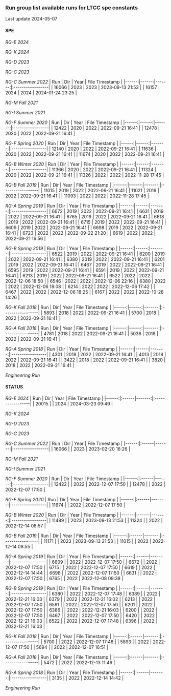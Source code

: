 
### Run group list available runs for LTCC spe constants

Last update 2024-05-07

#### SPE

*RG-E 2024*
 

*RG-K 2024*
 

*RG-D 2023*
 

*RG-C 2023*
 

*RG-C Summer 2022*
|   Run |   Dir |   Year | File Timestamp   |
|------:|------:|-------:|:-----------------|
| 16066 |  2023 |   2023 | 2023-09-13 21:53 |
| 16157 |  2024 |   2024 | 2024-01-24 23:25 | 

*RG-M Fall 2021*
 

*RG-I Summer 2021*
 

*RG-F Summer 2020*
|   Run |   Dir |   Year | File Timestamp   |
|------:|------:|-------:|:-----------------|
| 12422 |  2020 |   2022 | 2022-09-21 16:41 |
| 12478 |  2020 |   2022 | 2022-09-21 16:41 | 

*RG-F Spring 2020*
|   Run |   Dir |   Year | File Timestamp   |
|------:|------:|-------:|:-----------------|
| 12140 |  2020 |   2022 | 2022-09-21 16:41 |
| 11636 |  2020 |   2022 | 2022-09-21 16:41 |
| 11674 |  2020 |   2022 | 2022-09-21 16:41 | 

*RG-B Winter 2020*
|   Run |   Dir |   Year | File Timestamp   |
|------:|------:|-------:|:-----------------|
| 11366 |  2020 |   2022 | 2022-09-21 16:41 |
| 11324 |  2020 |   2022 | 2022-09-21 16:41 |
| 11326 |  2022 |   2022 | 2022-11-28 17:45 | 

*RG-B Fall 2019*
|   Run |   Dir |   Year | File Timestamp   |
|------:|------:|-------:|:-----------------|
| 11015 |  2019 |   2022 | 2022-09-21 16:41 |
| 11021 |  2019 |   2022 | 2022-09-21 16:41 |
| 11093 |  2022 |   2022 | 2022-11-28 17:45 | 

*RG-A Spring 2019*
|   Run |   Dir |   Year | File Timestamp   |
|------:|------:|-------:|:-----------------|
|  6672 |  2019 |   2022 | 2022-09-21 16:41 |
|  6631 |  2019 |   2022 | 2022-09-21 16:41 |
|  6765 |  2019 |   2022 | 2022-09-21 16:41 |
|  6618 |  2019 |   2022 | 2022-09-21 16:41 |
|  6715 |  2019 |   2022 | 2022-09-21 16:41 |
|  6609 |  2019 |   2022 | 2022-09-21 16:41 |
|  6698 |  2019 |   2022 | 2022-09-21 16:41 |
|  6723 |  2022 |   2022 | 2022-09-22 21:20 |
|  6619 |  2022 |   2022 | 2022-09-21 16:56 | 

*RG-B Spring 2019*
|   Run |   Dir |   Year | File Timestamp   |
|------:|------:|-------:|:-----------------|
|  6522 |  2019 |   2022 | 2022-09-21 16:41 |
|  6200 |  2019 |   2022 | 2022-09-21 16:41 |
|  6380 |  2019 |   2022 | 2022-09-21 16:41 |
|  6201 |  2019 |   2022 | 2022-09-21 16:41 |
|  6467 |  2019 |   2022 | 2022-09-21 16:41 |
|  6595 |  2019 |   2022 | 2022-09-21 16:41 |
|  6591 |  2019 |   2022 | 2022-09-21 16:41 |
|  6213 |  2019 |   2022 | 2022-09-21 16:41 |
|  6522 |  2022 |   2022 | 2022-12-06 18:50 |
|  6546 |  2022 |   2022 | 2022-12-06 22:16 |
|  6380 |  2022 |   2022 | 2022-12-06 18:08 |
|  6214 |  2022 |   2022 | 2022-12-06 17:42 |
|  6467 |  2022 |   2022 | 2022-12-06 18:25 |
|  6167 |  2022 |   2022 | 2022-10-28 14:26 | 

*RG-K Fall 2018*
|   Run |   Dir |   Year | File Timestamp   |
|------:|------:|-------:|:-----------------|
|  5893 |  2018 |   2022 | 2022-09-21 16:41 |
|  5700 |  2018 |   2022 | 2022-09-21 16:41 | 

*RG-A Fall 2018*
|   Run |   Dir |   Year | File Timestamp   |
|------:|------:|-------:|:-----------------|
|  4781 |  2018 |   2022 | 2022-09-21 16:41 |
|  5036 |  2018 |   2022 | 2022-09-21 16:41 | 

*RG-A Spring 2018*
|   Run |   Dir |   Year | File Timestamp   |
|------:|------:|-------:|:-----------------|
|  4301 |  2018 |   2022 | 2022-09-21 16:41 |
|  4013 |  2018 |   2022 | 2022-09-21 16:41 |
|  3422 |  2018 |   2022 | 2022-09-21 16:41 |
|  3820 |  2018 |   2022 | 2022-09-21 16:41 | 

*Engineering Run*
 

#### STATUS


*RG-E 2024*
|   Run | Dir   |   Year | File Timestamp   |
|------:|:------|-------:|:-----------------|
| 20015 |       |   2024 | 2024-03-23 09:49 | 

*RG-K 2024*
 

*RG-D 2023*
 

*RG-C 2023*
 

*RG-C Summer 2022*
|   Run | Dir   |   Year | File Timestamp   |
|------:|:------|-------:|:-----------------|
| 16066 |       |   2023 | 2023-02-20 16:26 | 

*RG-M Fall 2021*
 

*RG-I Summer 2021*
 

*RG-F Summer 2020*
|   Run | Dir   |   Year | File Timestamp   |
|------:|:------|-------:|:-----------------|
| 12422 |       |   2022 | 2022-12-07 17:50 |
| 12478 |       |   2022 | 2022-12-07 17:50 | 

*RG-F Spring 2020*
|   Run | Dir   |   Year | File Timestamp   |
|------:|:------|-------:|:-----------------|
| 11674 |       |   2022 | 2022-12-07 17:50 | 

*RG-B Winter 2020*
|   Run | Dir   |   Year | File Timestamp   |
|------:|:------|-------:|:-----------------|
| 11489 |       |   2023 | 2023-09-13 21:53 |
| 11324 |       |   2022 | 2022-12-14 08:57 | 

*RG-B Fall 2019*
|   Run | Dir   |   Year | File Timestamp   |
|------:|:------|-------:|:-----------------|
| 11171 |       |   2023 | 2023-09-13 21:53 |
| 11015 |       |   2022 | 2022-12-14 08:55 | 

*RG-A Spring 2019*
|   Run | Dir   |   Year | File Timestamp   |
|------:|:------|-------:|:-----------------|
|  6609 |       |   2022 | 2022-12-07 17:50 |
|  6672 |       |   2022 | 2022-12-07 17:50 |
|  6715 |       |   2022 | 2022-12-07 17:50 |
|  6619 |       |   2022 | 2022-12-14 14:44 |
|  6698 |       |   2022 | 2022-12-07 17:50 |
|  6631 |       |   2022 | 2022-12-07 17:50 |
|  6765 |       |   2022 | 2022-12-08 09:38 | 

*RG-B Spring 2019*
|   Run | Dir   |   Year | File Timestamp   |
|------:|:------|-------:|:-----------------|
|  6380 |       |   2022 | 2022-12-07 17:48 |
|  6389 |       |   2022 | 2022-12-21 16:03 |
|  6379 |       |   2022 | 2022-12-21 16:02 |
|  6213 |       |   2022 | 2022-12-07 17:50 |
|  6591 |       |   2022 | 2022-12-07 17:50 |
|  6201 |       |   2022 | 2022-12-07 17:50 |
|  6386 |       |   2022 | 2022-12-21 16:03 |
|  6200 |       |   2022 | 2022-12-07 17:50 |
|  6467 |       |   2022 | 2022-12-07 17:50 |
|  6420 |       |   2022 | 2022-12-21 16:03 |
|  6522 |       |   2022 | 2022-12-07 17:48 |
|  6396 |       |   2022 | 2022-12-21 16:03 | 

*RG-K Fall 2018*
|   Run | Dir   |   Year | File Timestamp   |
|------:|:------|-------:|:-----------------|
|  5700 |       |   2022 | 2022-12-07 17:48 |
|  5893 |       |   2022 | 2022-12-07 17:50 |
|  5694 |       |   2022 | 2022-12-07 16:51 | 

*RG-A Fall 2018*
|   Run | Dir   |   Year | File Timestamp   |
|------:|:------|-------:|:-----------------|
|  5472 |       |   2022 | 2022-12-13 11:46 | 

*RG-A Spring 2018*
|   Run | Dir   |   Year | File Timestamp   |
|------:|:------|-------:|:-----------------|
|  3135 |       |   2022 | 2022-12-14 14:42 | 

*Engineering Run*
 
